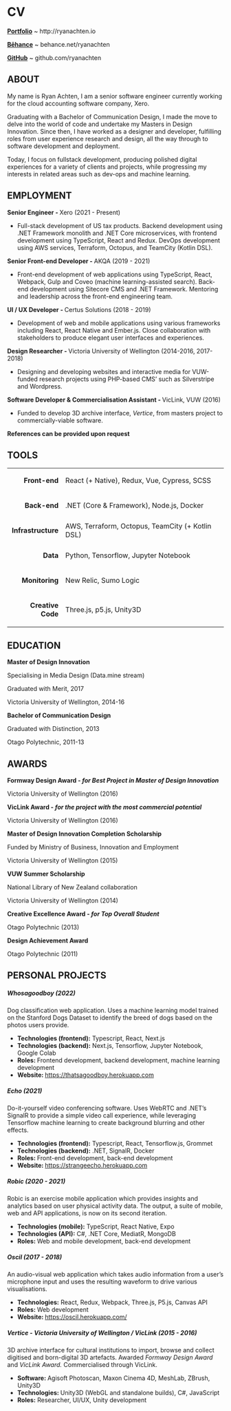 <h1>CV</h1>


<p>
<strong><a href="http://ryanachten.io">Portfolio</a></strong> ~ http://ryanachten.io
</p>
<p>
<strong><a href="https://www.behance.net/ryanachten">Bēhance</a></strong> ~ behance.net/ryanachten
</p>
<p>
<strong><a href="https://github.com/ryanachten">GitHub</a></strong> ~ github.com/ryanachten
</p>

<h2>ABOUT</h2>


<p>
My name is Ryan Achten, I am a senior software engineer currently working for the cloud accounting software company, Xero. 
</p>
<p>
Graduating with a Bachelor of Communication Design, I made the move to delve into the world of code and undertake my Masters in Design Innovation. Since then, I have worked as a designer and developer, fulfilling roles from user experience research and design, all the way through to software development and deployment.
</p>
<p>
Today, I focus on fullstack development, producing polished digital experiences for a variety of clients and projects, while progressing my interests in related areas such as dev-ops and machine learning.
</p>
<h2></h2>


<h2>EMPLOYMENT</h2>


<p>
<strong>Senior Engineer - </strong>Xero (2021 - Present)
</p>
<ul>

<li>Full-stack development of US tax products. Backend development using .NET Framework monolith and .NET Core microservices, with frontend development using TypeScript, React and Redux. DevOps development using AWS services, Terraform, Octopus, and TeamCity (Kotlin DSL).
</li>
</ul>
<p>
<strong>Senior Front-end Developer - </strong>AKQA (2019 - 2021)
</p>
<ul>

<li>Front-end development of web applications using TypeScript, React, Webpack, Gulp and Coveo (machine learning-assisted search). Back-end development using Sitecore CMS and .NET Framework. Mentoring and leadership across the front-end engineering team. 
</li>
</ul>
<p>
<strong>UI / UX Developer - </strong>Certus Solutions (2018 - 2019)
</p>
<ul>

<li>Development of web and mobile applications using various frameworks including React, React Native and Ember.js. Close collaboration with stakeholders to produce elegant user interfaces and experiences.
</li>
</ul>
<p>
<strong>Design Researcher - </strong>Victoria University of Wellington (2014-2016, 2017-2018)
</p>
<ul>

<li>Designing and developing websites and interactive media for VUW-funded research projects<em> </em>using PHP-based CMS’ such as Silverstripe and Wordpress.
</li>
</ul>
<p>
<strong>Software Developer & Commercialisation Assistant - </strong>VicLink, VUW (2016)
</p>
<ul>

<li>Funded to develop 3D archive interface, <em>Vertice</em>, from masters project to commercially-viable software.
</li>
</ul>
<p>
<strong>References can be provided upon request</strong>
</p>
<h2>TOOLS</h2>



<table>
  <tr>
   <td><p style="text-align: right">
<strong>Front-end</strong></p>

   </td>
   <td>React (+ Native), Redux, Vue, Cypress, SCSS
   </td>
  </tr>
  <tr>
   <td><p style="text-align: right">
<strong>Back-end</strong></p>

   </td>
   <td>.NET (Core & Framework), Node.js, Docker
   </td>
  </tr>
  <tr>
   <td><p style="text-align: right">
<strong>Infrastructure</strong></p>

   </td>
   <td>AWS, Terraform, Octopus, TeamCity (+ Kotlin DSL)
   </td>
  </tr>
  <tr>
   <td><p style="text-align: right">
<strong>Data</strong></p>

   </td>
   <td>Python, Tensorflow, Jupyter Notebook
   </td>
  </tr>
  <tr>
   <td><p style="text-align: right">
<strong>Monitoring</strong></p>

   </td>
   <td>New Relic, Sumo Logic
   </td>
  </tr>
  <tr>
   <td><p style="text-align: right">
<strong>Creative Code</strong></p>

   </td>
   <td>Three.js, p5.js, Unity3D
   </td>
  </tr>
</table>


<h2>EDUCATION</h2>


<p>
<strong>Master of Design Innovation</strong>
</p>
<p>
Specialising in Media Design (Data.mine stream)
</p>
<p>
Graduated with Merit, 2017
</p>
<p>
Victoria University of Wellington, 2014-16
</p>
<p>
<strong>Bachelor of Communication Design</strong>
</p>
<p>
Graduated with Distinction, 2013
</p>
<p>
Otago Polytechnic, 2011-13
</p>
<h2>AWARDS</h2>


<p>
<strong>Formway Design Award - <em>for Best Project in Master of Design Innovation</em></strong>
</p>
<p>
Victoria University of Wellington (2016)
</p>
<p>
<strong>VicLink Award - <em>for the project with the most commercial potential</em></strong>
</p>
<p>
Victoria University of Wellington (2016)
</p>
<p>
<strong>Master of Design Innovation Completion Scholarship</strong>
</p>
<p>
Funded by Ministry of Business, Innovation and Employment
</p>
<p>
Victoria University of Wellington (2015)
</p>
<p>
<strong>VUW Summer Scholarship </strong>
</p>
<p>
National Library of New Zealand collaboration
</p>
<p>
Victoria University of Wellington (2014)
</p>
<p>
<strong>Creative Excellence Award - <em>for Top Overall Student</em></strong>
</p>
<p>
Otago Polytechnic (2013)
</p>
<p>
<strong>Design Achievement Award</strong>
</p>
<p>
Otago Polytechnic (2011)
</p>
<h2>PERSONAL PROJECTS</h2>


<h5><strong>Whosagoodboy </strong>(2022)</h5>


<p>
Dog classification web application. Uses a machine learning model trained on the Stanford Dogs Dataset to identify the breed of dogs based on the photos users provide.
</p>
<ul>

<li><strong>Technologies (frontend):</strong> Typescript, React, Next.js

<li><strong>Technologies (backend):</strong> Next.js, Tensorflow, Jupyter Notebook, Google Colab

<li><strong>Roles: </strong>Frontend development, backend development, machine learning development

<li><strong>Website: </strong><a href="https://thatsagoodboy.herokuapp.com/">https://thatsagoodboy.herokuapp.com</a> 
</li>
</ul>
<h5><strong>Echo</strong> (2021)</h5>


<p>
Do-it-yourself video conferencing software. Uses WebRTC and .NET’s SignalR to provide a simple video call experience, while leveraging Tensorflow machine learning to create background blurring and other effects.
</p>
<ul>

<li><strong>Technologies (frontend):</strong> Typescript, React, Tensorflow.js, Grommet

<li><strong>Technologies (backend):</strong> .NET, SignalR, Docker

<li><strong>Roles: </strong>Front-end development, back-end development

<li><strong>Website: </strong><a href="https://strangeecho.herokuapp.com">https://strangeecho.herokuapp.com</a>
</li>
</ul>
<h5><strong>Robic</strong> (2020 - 2021)</h5>


<p>
Robic is an exercise mobile application which provides insights and analytics based on user physical activity data. The output, a suite of mobile, web and API applications, is now on its second iteration.
</p>
<ul>

<li><strong>Technologies (mobile):</strong> TypeScript, React Native, Expo

<li><strong>Technologies (API):</strong> C#, .NET Core, MediatR, MongoDB

<li><strong>Roles: </strong>Web and mobile development, back-end development
</li>
</ul>
<h5><strong>Oscil</strong> (2017 - 2018)</h5>


<p>
An audio-visual web application which takes audio information from a user’s microphone input and uses the resulting waveform to drive various visualisations.
</p>
<ul>

<li><strong>Technologies:</strong> React, Redux, Webpack, Three.js, P5.js, Canvas API

<li><strong>Roles: </strong>Web development

<li><strong>Website: </strong><a href="https://oscil.herokuapp.com/">https://oscil.herokuapp.com/</a>
</li>
</ul>
<h5><strong>Vertice</strong> - Victoria University of Wellington / VicLink (2015 - 2016)</h5>


<p>
3D archive interface for cultural institutions to import, browse and collect digitised and born-digital 3D artefacts. Awarded <em>Formway Design Award</em> and <em>VicLink Award. </em>Commercialised through VicLink.
</p>
<ul>

<li><strong>Software: </strong>Agisoft Photoscan, Maxon Cinema 4D, MeshLab, ZBrush, Unity3D

<li><strong>Technologies: </strong>Unity3D (WebGL and standalone builds), C#, JavaScript

<li><strong>Roles:</strong> Researcher, UI/UX, Unity development
